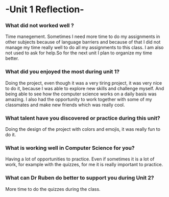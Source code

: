 # -Unit 1 Reflection-

### What did not worked well ?

Time manegement. Sometimes I need more time to do my assignments in other subjects because of language barriers and because of 
that I did not manage my time really well to do all my assignments to this class. I am also not used to ask for help.So for the next unit I 
plan to organize my time better.

### What did you enjoyed the most during unit 1?

Doing the project, even though it was a very tiring project, it was very nice to do it, because I was able to explore new skills and challenge myself. 
And being able to see how the computer science works on a daily basis was amazing. I also had the opportunity to work together 
with some of my classmates and make new friends which was really cool.

### What talent have you discovered or practice during this unit?

Doing the design of the project with colors and emojis, it was really fun to do it.

### What is working well in Computer Science for you?

Having a lot of opportunities to practice. Even if sometimes it is a lot of work, for example with the quizzes, for me it is really important to practice.

### What can Dr Ruben do better to support you during Unit 2?

More time to do the quizzes during the class.
